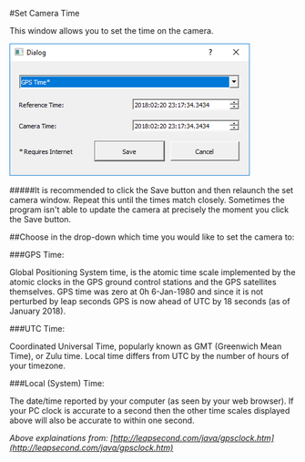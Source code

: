 #Set Camera Time

This window allows you to set the time on the camera.

![](/assets/gps_time.PNG)

#####It is recommended to click the Save button and then relaunch the set camera window. Repeat this until the times match closely. Sometimes the program isn't able to update the camera at precisely the moment you click the Save button.

##Choose in the drop-down which time you would like to set the camera to:

###GPS Time:

Global Positioning System time, is the atomic time scale implemented by the atomic clocks in the GPS ground control stations and the GPS satellites themselves. GPS time was zero at 0h 6-Jan-1980 and since it is not perturbed by leap seconds GPS is now ahead of UTC by 18 seconds (as of January 2018).

###UTC Time: 

Coordinated Universal Time, popularly known as GMT (Greenwich Mean Time), or Zulu time. Local time differs from UTC by the number of hours of your timezone.

###Local (System) Time:

The date/time reported by your computer (as seen by your web browser). If your PC clock is accurate to a second then the other time scales displayed above will also be accurate to within one second.

*Above explainations from: [http://leapsecond.com/java/gpsclock.htm](http://leapsecond.com/java/gpsclock.htm)*